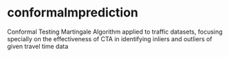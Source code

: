 # conformalmprediction
Conformal Testing Martingale Algorithm applied to traffic datasets, focusing specially on the effectiveness of CTA in identifying inliers and outliers of given travel time data
